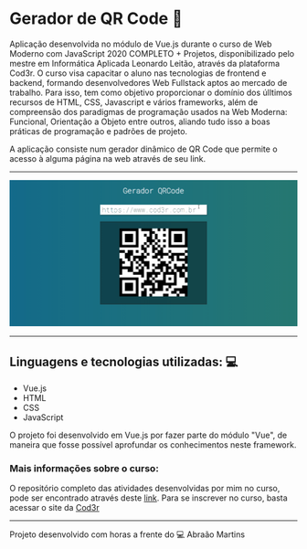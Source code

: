 # Gerador de QR Code :calling:

Aplicação desenvolvida no módulo de Vue.js durante o curso de Web Moderno com JavaScript 2020 COMPLETO + Projetos, disponibilizado pelo mestre em Informática Aplicada Leonardo Leitão, através da plataforma Cod3r. O curso visa capacitar o aluno nas tecnologias de frontend e backend, formando desenvolvedores Web Fullstack aptos ao mercado de trabalho. Para isso, tem como objetivo proporcionar o domínio dos úlltimos recursos de HTML, CSS, Javascript e vários frameworks, além de compreensão dos paradigmas de programação usados na Web Moderna: Funcional, Orientação a Objeto entre outros, aliando tudo isso a boas práticas de programação e padrões de projeto.

A aplicação consiste num gerador dinâmico de QR Code que permite o acesso à alguma página na web através de seu link.

<hr>
<p align="center">
<img width="1000px" src="https://github.com/ChristopherHauschild/qr-code-generator-vue.js/raw/master/QRC.gif?raw=true" />
</p>
<hr>

## Linguagens e tecnologias utilizadas: :computer:

<ul>
  <li> Vue.js </li>
  <li> HTML </li>
  <li> CSS </li>
  <li> JavaScript </li>
</ul>


O projeto foi desenvolvido em Vue.js por fazer parte do módulo "Vue", de maneira que fosse possível aprofundar os conhecimentos neste framework.

### Mais informações sobre o curso:

O repositório completo das atividades desenvolvidas por mim no curso, pode ser encontrado através deste <a href="https://github.com/abraao69/curso-web-moderno-cod3r">link</a>.
Para se inscrever no curso, basta acessar o site da <a href="https://www.cod3r.com.br/courses/web-moderno">Cod3r</a>

<hr>

Projeto desenvolvido com horas a frente do :computer: Abraão Martins
